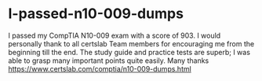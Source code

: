 # I-passed-n10-009-dumps
I passed my CompTIA N10-009 exam with a score of 903. I would personally thank to all certslab Team members for encouraging me from the beginning till the end. The study guide and practice tests are superb; I was able to grasp many important points quite easily. Many thanks https://www.certslab.com/comptia/n10-009-dumps.html
